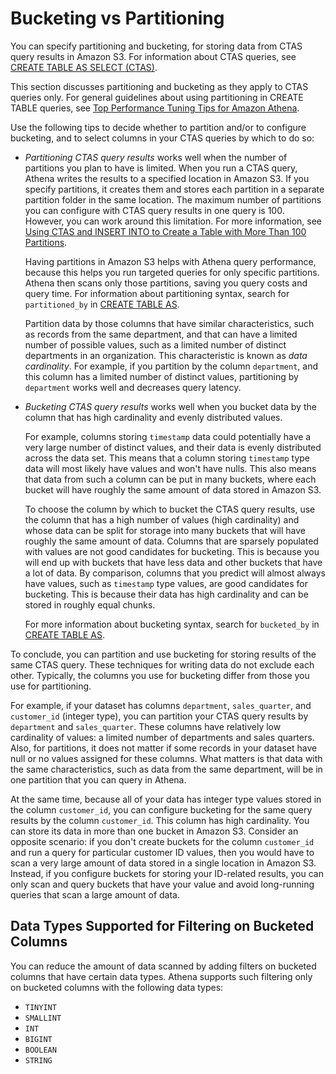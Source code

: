 # Bucketing vs Partitioning<a name="bucketing-vs-partitioning"></a>

You can specify partitioning and bucketing, for storing data from CTAS query results in Amazon S3\. For information about CTAS queries, see [CREATE TABLE AS SELECT \(CTAS\)](ctas.md)\.

This section discusses partitioning and bucketing as they apply to CTAS queries only\. For general guidelines about using partitioning in CREATE TABLE queries, see [Top Performance Tuning Tips for Amazon Athena](http://aws.amazon.com/blogs/big-data/top-10-performance-tuning-tips-for-amazon-athena/)\.

Use the following tips to decide whether to partition and/or to configure bucketing, and to select columns in your CTAS queries by which to do so:
+ *Partitioning CTAS query results* works well when the number of partitions you plan to have is limited\. When you run a CTAS query, Athena writes the results to a specified location in Amazon S3\. If you specify partitions, it creates them and stores each partition in a separate partition folder in the same location\. The maximum number of partitions you can configure with CTAS query results in one query is 100\. However, you can work around this limitation\. For more information, see [Using CTAS and INSERT INTO to Create a Table with More Than 100 Partitions](ctas-insert-into.md)\.

  Having partitions in Amazon S3 helps with Athena query performance, because this helps you run targeted queries for only specific partitions\. Athena then scans only those partitions, saving you query costs and query time\. For information about partitioning syntax, search for `partitioned_by` in [CREATE TABLE AS](create-table-as.md)\.

  Partition data by those columns that have similar characteristics, such as records from the same department, and that can have a limited number of possible values, such as a limited number of distinct departments in an organization\. This characteristic is known as *data cardinality*\. For example, if you partition by the column `department`, and this column has a limited number of distinct values, partitioning by `department` works well and decreases query latency\. 
+ *Bucketing CTAS query results* works well when you bucket data by the column that has high cardinality and evenly distributed values\. 

  For example, columns storing `timestamp` data could potentially have a very large number of distinct values, and their data is evenly distributed across the data set\. This means that a column storing `timestamp` type data will most likely have values and won't have nulls\. This also means that data from such a column can be put in many buckets, where each bucket will have roughly the same amount of data stored in Amazon S3\. 

  To choose the column by which to bucket the CTAS query results, use the column that has a high number of values \(high cardinality\) and whose data can be split for storage into many buckets that will have roughly the same amount of data\. Columns that are sparsely populated with values are not good candidates for bucketing\. This is because you will end up with buckets that have less data and other buckets that have a lot of data\. By comparison, columns that you predict will almost always have values, such as `timestamp` type values, are good candidates for bucketing\. This is because their data has high cardinality and can be stored in roughly equal chunks\. 

  For more information about bucketing syntax, search for `bucketed_by` in [CREATE TABLE AS](create-table-as.md)\. 

To conclude, you can partition and use bucketing for storing results of the same CTAS query\. These techniques for writing data do not exclude each other\. Typically, the columns you use for bucketing differ from those you use for partitioning\. 

For example, if your dataset has columns `department`, `sales_quarter`, and `customer_id` \(integer type\), you can partition your CTAS query results by `department` and `sales_quarter`\. These columns have relatively low cardinality of values: a limited number of departments and sales quarters\. Also, for partitions, it does not matter if some records in your dataset have null or no values assigned for these columns\. What matters is that data with the same characteristics, such as data from the same department, will be in one partition that you can query in Athena\. 

At the same time, because all of your data has integer type values stored in the column `customer_id`, you can configure bucketing for the same query results by the column `customer_id`\. This column has high cardinality\. You can store its data in more than one bucket in Amazon S3\. Consider an opposite scenario: if you don't create buckets for the column `customer_id` and run a query for particular customer ID values, then you would have to scan a very large amount of data stored in a single location in Amazon S3\. Instead, if you configure buckets for storing your ID\-related results, you can only scan and query buckets that have your value and avoid long\-running queries that scan a large amount of data\. 

## Data Types Supported for Filtering on Bucketed Columns<a name="bucketing-data-types-supported-for-filtering"></a>

You can reduce the amount of data scanned by adding filters on bucketed columns that have certain data types\. Athena supports such filtering only on bucketed columns with the following data types:
+ `TINYINT`
+ `SMALLINT`
+ `INT`
+ `BIGINT`
+ `BOOLEAN`
+ `STRING`
